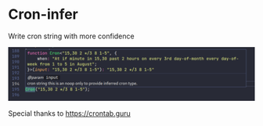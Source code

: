 # Cron-infer

Write cron string with more confidence

![](./capture.png)

Special thanks to https://crontab.guru